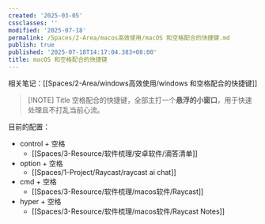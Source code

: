 ```yaml
---
created: '2025-03-05'
cssclasses: ''
modified: '2025-07-18'
permalink: /Spaces/2-Area/macos高效使用/macOS 和空格配合的快捷键.md
publish: true
published: '2025-07-18T14:17:04.383+08:00'
title: macOS 和空格配合的快捷键
---
```

相关笔记：[[Spaces/2-Area/windows高效使用/windows 和空格配合的快捷键]]

> [!NOTE] Title
> 空格配合的快捷键，全部主打一个**悬浮的小窗口**，用于快速处理且不打乱当前心流。

目前的配置：

- control + 空格
	- [[Spaces/3-Resource/软件梳理/安卓软件/滴答清单]]
- option + 空格
	- [[Spaces/1-Project/Raycast/raycast ai chat]]
- cmd + 空格
	- [[Spaces/3-Resource/软件梳理/macos软件/Raycast]]
- hyper + 空格
	- [[Spaces/3-Resource/软件梳理/macos软件/Raycast Notes]]
